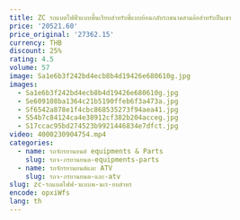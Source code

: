 ```yaml
---
title: ZC รถแบตไฟฟ้าแบบพื้นเรียบสำหรับขี่แบบย้อนกลับรถขนาดสามล้อสำหรับปีนเขา
price: '20521.60'
price_original: '27362.15'
currency: THB
discount: 25%
rating: 4.5
volume: 57
image: Sa1e6b3f242bd4ecb8b4d19426e680610g.jpg
images:
  - Sa1e6b3f242bd4ecb8b4d19426e680610g.jpg
  - Se609108ba1364c21b5190ffeb6f3a473a.jpg
  - Sf6542a878e1f4cbc868535273f94aea41.jpg
  - S54b7c84124ca4e38912cf382b204acceg.jpg
  - S17ccac95bd274523b9921446834e7dfct.jpg
video: 4000230904754.mp4
categories:
  - name: รถจักรยานยนต์ equipments & Parts
    slug: รถจ-กรยานยนต-equipments-parts
  - name: รถจักรยานยนต์และ ATV
    slug: รถจ-กรยานยนต-และ-atv
slug: zc-รถแบตไฟฟ-าแบบพ-นเร-ยบสำหร
encode: opxiWfs
lang: th
---
```

  